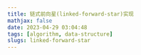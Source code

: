 ```yaml
---
title: 链式前向星(linked-forward-star)实现
mathjax: false
date: 2023-04-29 03:04:48
tags: [algorithm, data-structure]
slugs: linked-forward-star
---
```

